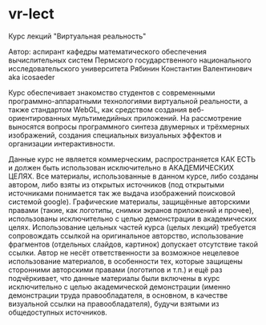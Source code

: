 vr-lect
=======

Курс лекций "Виртуальная реальность"

Автор: аспирант кафедры математического обеспечения вычислительных систем 
Пермского государственного национального исследовательского университета 
Рябинин Константин Валентинович aka icosaeder

Курс обеспечивает знакомство студентов с современными программно-аппаратными 
технологиями виртуальной реальности, а также стандартом WebGL, как средством 
создания веб-ориентированных мультимедийных приложений.
На рассмотрение выносятся вопросы программного синтеза двумерных и трёхмерных 
изображений, создания специальных визуальных эффектов и организации 
интерактивности.

Данные курс не является коммерческим, распространяется КАК ЕСТЬ и должен быть 
использован исключительно в АКАДЕМИЧЕСКИХ ЦЕЛЯХ. Все материалы, использованные 
в данном курсе, либо созданы автором, либо взяты из открытых источников 
(под открытыми источниками понимается так же выдача изображений поисковой 
системой google). Графические материалы, защищённые авторскими правами (такие, 
как логотипы, снимки экранов приложений и прочее), использованы исключительно с 
целью демонстрации в академических целях.
Использование цельных частей курса (целых лекций) требуется сопровождать 
ссылкой на оригинальное авторство, использование фрагментов (отдельных слайдов, 
картинок) допускает отсутствие такой ссылки.
Автор не несёт ответственности за возможное нецелевое использование материалов, 
в особенности тех, которые защищены сторонними авторскими правами (логотипов и 
т.п.) и ещё раз подчёркивает, что данные материалы были включены в курс 
исключительно с целью академической демонстрации (именно демонстрации труда 
правообладателя, в основном, в качестве визуальной ссылки на правообладателя), 
будучи взятыми из общедоступных источников.

